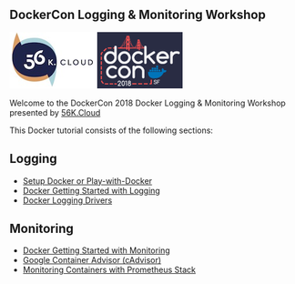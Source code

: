 ## DockerCon Logging & Monitoring Workshop

<img src="https://raw.githubusercontent.com/56kcloud/Training/master/img/56k.jpg" alt="56K.Cloud Logo" width="150" height="99"> <img src="https://raw.githubusercontent.com/56kcloud/Training/master/img/dockercon-2018-logo.png" alt="DockerCon 2018 San Francisco Logo" width="150" height="99">

Welcome to the DockerCon 2018 Docker Logging & Monitoring Workshop presented by [56K.Cloud](https://www.56k.cloud)

This Docker tutorial consists of the following sections:

## Logging

* [Setup Docker or Play-with-Docker](./logging/setup.md)
* [Docker Getting Started with Logging](./logging/getting-started.md)
* [Docker Logging Drivers](./logging/log-drivers.md)

## Monitoring

* [Docker Getting Started with Monitoring](./monitoring/stats.md)
* [Google Container Advisor (cAdvisor)](./monitoring/cadvisor.md)
* [Monitoring Containers with Prometheus Stack](./monitoring/monitoring-stack.md)

